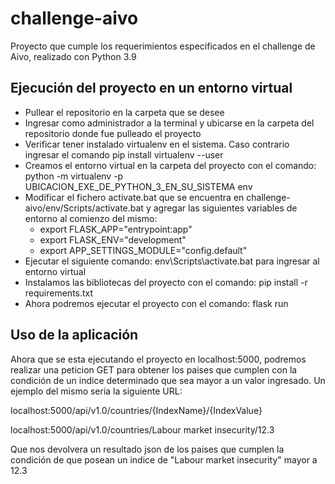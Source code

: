 # challenge-aivo
Proyecto que cumple los requerimientos especificados en el challenge de Aivo, realizado con Python 3.9

## Ejecución del proyecto en un entorno virtual

  * Pullear el repositorio en la carpeta que se desee
  * Ingresar como administrador a la terminal y ubicarse en la carpeta del repositorio donde fue pulleado el proyecto
  * Verificar tener instalado virtualenv en el sistema. Caso contrario ingresar el comando pip install virtualenv --user
  * Creamos el entorno virtual en la carpeta del proyecto con el comando: python -m virtualenv -p UBICACION_EXE_DE_PYTHON_3_EN_SU_SISTEMA env
  * Modificar el fichero activate.bat que se encuentra en challenge-aivo/env/Scripts/activate.bat y agregar las siguientes variables de entorno al comienzo del mismo:
     * export FLASK_APP="entrypoint:app"
     * export FLASK_ENV="development"
     * export APP_SETTINGS_MODULE="config.default"
  * Ejecutar el siguiente comando: env\Scripts\activate.bat para ingresar al entorno virtual
  * Instalamos las bibliotecas del proyecto con el comando: pip install -r requirements.txt
  * Ahora podremos ejecutar el proyecto con el comando: flask run

## Uso de la aplicación

Ahora que se esta ejecutando el proyecto en localhost:5000, podremos realizar una peticion GET para obtener los paises que cumplen con la condición de un indice determinado que sea mayor a un valor ingresado. Un ejemplo del mismo seria la siguiente URL:

localhost:5000/api/v1.0/countries/{IndexName}/{IndexValue}

localhost:5000/api/v1.0/countries/Labour market insecurity/12.3

Que nos devolvera un resultado json de los paises que cumplen la condición de que posean un indice de "Labour market insecurity" mayor a 12.3
